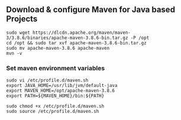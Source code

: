 ## Download & configure Maven for Java based Projects
```
sudo wget https://dlcdn.apache.org/maven/maven-3/3.8.6/binaries/apache-maven-3.8.6-bin.tar.gz -P /opt
cd /opt && sudo tar xvf apache-maven-3.8.6-bin.tar.gz
sudo mv apache-maven-3.8.6 apache-maven
mvn -v
```

### Set maven environment variables
```
sudo vi /etc/profile.d/maven.sh
export JAVA_HOME=/usr/lib/jvm/default-java
export MAVEN_HOME=/opt/apache-maven-3.8.6
export PATH=${MAVEN_HOME}/bin:${PATH}
```

```
sudo chmod +x /etc/profile.d/maven.sh
sudo source /etc/profile.d/maven.sh
```
